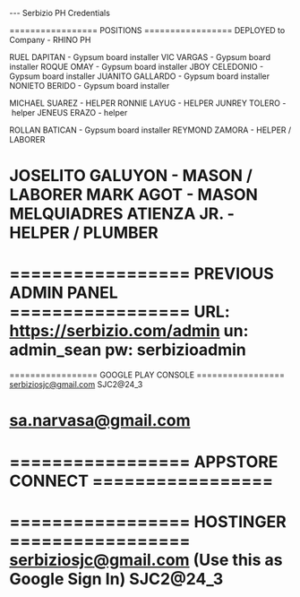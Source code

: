 --- Serbizio PH Credentials


================= POSITIONS =================
DEPLOYED to Company - RHINO PH

RUEL DAPITAN - Gypsum board installer
VIC VARGAS - Gypsum board installer
ROQUE OMAY - Gypsum board installer
JBOY CELEDONIO - Gypsum board installer
JUANITO GALLARDO - Gypsum board installer
NONIETO BERIDO - Gypsum board installer

MICHAEL SUAREZ - HELPER
RONNIE LAYUG - HELPER
JUNREY TOLERO - helper
JENEUS ERAZO - helper

ROLLAN BATICAN - Gypsum board installer
REYMOND ZAMORA - HELPER / LABORER 

JOSELITO GALUYON - MASON / LABORER
MARK AGOT - MASON
MELQUIADRES ATIENZA JR. - HELPER / PLUMBER
===============================================


================= PREVIOUS ADMIN PANEL =================
URL: https://serbizio.com/admin
un: admin_sean
pw: serbizioadmin
===============================================


================= GOOGLE PLAY CONSOLE =================
serbiziosjc@gmail.com
SJC2@24_3

sa.narvasa@gmail.com
===============================================


================= APPSTORE CONNECT =================
===============================================


================= HOSTINGER =================
serbiziosjc@gmail.com (Use this as Google Sign In)
SJC2@24_3
===============================================






















































